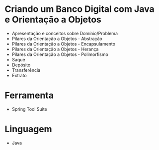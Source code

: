 # Criando um Banco Digital com Java e Orientação a Objetos

* Apresentação e conceitos sobre Domínio/Problema
* Pilares da Orientação a Objetos - Abstração
* Pilares da Orientação a Objetos - Encapsulamento
* Pilares da Orientação a Objetos - Herança
* Pilares da Orientação a Objetos - Polimorfismo
* Saque
* Depósito
* Transferência
* Extrato

# Ferramenta
* Spring Tool Suite

# Linguagem
* Java